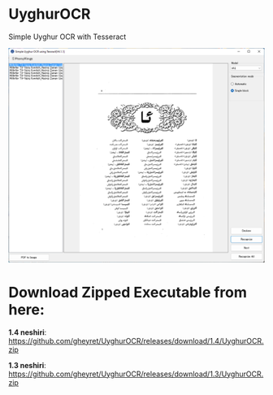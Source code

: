# UyghurOCR
Simple Uyghur OCR with Tesseract

<p>
  <img src="./uocr.png"/>
</p>

# Download Zipped Executable from here:
**1.4 neshiri**: https://github.com/gheyret/UyghurOCR/releases/download/1.4/UyghurOCR.zip

**1.3 neshiri**: https://github.com/gheyret/UyghurOCR/releases/download/1.3/UyghurOCR.zip
